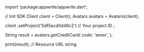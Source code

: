 import 'package:appwrite/appwrite.dart';

// Init SDK
Client client = Client();
Avatars avatars = Avatars(client);

client
    .setProject('5df5acd0d48c2') // Your project ID
;

String result = avatars.getCreditCard(
    code: 'amex',
);

print(result); // Resource URL string
